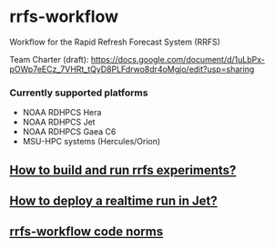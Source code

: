 # rrfs-workflow

Workflow for the Rapid Refresh Forecast System (RRFS)

Team Charter (draft): https://docs.google.com/document/d/1uLbPx-pOWp7eECz_7VHRt_tQyD8PLFdrwo8dr4oMgjo/edit?usp=sharing

### Currently supported platforms
-   NOAA RDHPCS Hera
-   NOAA RDHPCS Jet
-   NOAA RDHPCS Gaea C6
-   MSU-HPC systems (Hercules/Orion)

## [How to build and run rrfs experiments?](doc/build_and_run.md)
## [How to deploy a realtime run in Jet?](https://github.com/NOAA-EMC/rrfs-workflow/wiki/deploy-a-realtime-run-in-Jet)
## [rrfs-workflow code norms](https://github.com/NOAA-EMC/rrfs-workflow/wiki/rrfs%E2%80%90workflow-code-norm)
